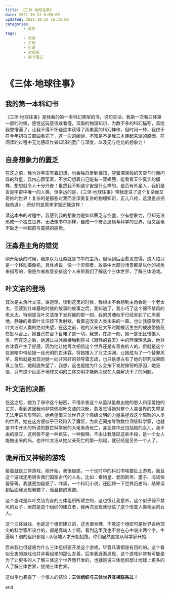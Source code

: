 ```yaml
---
title: 《三体·地球往事》
date: 2021-10-22 6:00:00
updated: 2021-10-22 16:36:00
categories:
        - 观影
tags:
        - 阅读
        - 三体
        - 小说
        - 读后感
        - 读书笔记
---
```


# 《三体·地球往事》

## 我的第一本科幻书

《三体·地球往事》是我看的第一本科幻类型的书，说句实话，我第一次看三体第一部的时候，感觉这玩意很难看懂，深奥的物理知识，为数不多的科幻描写，真给我整懵逼了，让我不得不怀疑这本获得了雨果奖的科幻神作，但时间一转，我终于在今年初将三部曲看完了，这一次的阅读，不知是不是我三本连起来读的原因，在阅读的过程中无比感叹作者知识的宽广与深度，以及无与伦比的想象力！

## 自身想象力的匮乏

在这之前，我也对宇宙有着幻想，也会独自走到楼顶，望着深渊般的天空与时而闪烁的群星，我内心颤栗着，不禁幻想着自己能有一双翅膀，能看看天空真实的模样，想想就令人十分兴奋！虽然我不知道宇宙是什么样的，是否有外星人，我们是否是宇宙中唯一的人类，但幸运的是，《三体·地球往事》带我走进了这个复杂而又奇妙的世界！复杂的是那些对我而言深奥复杂的物理知识，正儿八经，这里差点把我劝退》…奇妙的是原来宇宙还能这样！

读这本书的过程中，我感到我的想象力是如此匮乏与空虚，空有想象力，但却无法形成一个独立世界，无法像书中那样，自成一个符合逻辑与科学的世界，但又丝毫不缺乏一种超前与震撼的感觉。

## 汪淼是主角的错觉

刚开始读的时候，我原以为汪淼就是书中的主角，但读到后面愈发觉得，这人怕只是一个移动摄像机，具体点说，像一个旁观者，故事中大部分场景都是以他的视角来描写的，像是作者故意安排这个人来带我们了解这个三体世界，了解三体游戏。

## 叶文洁的登场

其次是主角叶文洁，讲道理，读到这里的时候，我根本不会想到主角会是一个老太太，但读到红岸基地时候的故事的故事之后，我知道了，我小巧了这个弱不禁风的老太太，特别是当叶文洁按下发射器的那一刻，我的灵魂似乎已经来到了红岸基地，静静的看着叶文洁按下发射器，看着这改变人类未来的一幕，也让我感受到了叶文洁对人类的绝对失望，在这之前，他的父亲在文革时期被活生生的被皮带抽死在批斗台上，她自己在台下目睹了这一切，我想，在那一刻，她一定无比憎恨人类，而在这之后，她通过白沐霖接触到禁书《寂静的春天》中的环保理念后，他对白沐霖产生了好感，因为他让她再次相信这个世界还是有善良的人的，但就是这个在黑暗中带给她一丝光明的白沐霖，将她推入了万丈深渊，让她成为了一个替罪羔羊，最后就是发现对她一向非常好的领导雷志成，也只是想占有了她的研究成果图谋上位后，她彻底失望了，我想，这也是她为什么会按下发射按钮的原因，她坚信，只有这个远高于地球文明的三体文明才能解决现在人类解决不了的问题。

## 叶文洁的决断

在这之后，她为了保守这个秘密，不惜杀害这个从监狱里救出她的恩人和深爱她的丈夫，看到这里我也非常佩服叶文洁的决断，愈发觉得她对整个人类世界的失望是无法用语言形容的，她希望借三体世界这个高级文明的力量来拯救这个腐败的人类的世界，她在这方便似乎已经陷入了魔怔，为此还间接导致数位顶级科学家，也就是书中开头的所说的数位科学家的大佬离奇死亡，甚至其中还包括她的女儿，我不由的感叹，这何尝不是一种疯狂，一种狠辣，不由让我感叹这些手段，是一个女人能做出来的吗。也许叶文洁从她父亲死亡的那一刻起，就已经是另外一个人了。

## 诡异而又神秘的游戏

接着就是三体游戏，刚开始，我很疑惑，一个现时中的科幻书啥要扯上游戏，而且这个游戏还用很多我们国家古代的人名，比如：秦始皇、爱因斯坦、墨子、冯诺依曼等等，我就更加疑惑了，咋滴，一个科幻小说，还回顾一下世界历史吗，结果读到后面我发现我错了，而且错的离谱。

这个游戏是以叶文洁为首的三体组织所建立的，这也很让我意外，这个似乎弱不禁风的女子，居然是这个组织的建立者，我再次发现我低估了这个改变人类命运的女人。

这个三体游戏，也是这个组织建立的，这也很合理，毕竟这个组织可是世界各地顶尖的科学家所设立的，都是高端人士啊。看到这里我也不禁在心中说出两个字，牛逼啊！别的组织都是 i 从低端人才开始招揽，你们居然直接从科学家开始...

后来我也很疑惑为什么三体组织要开发这个游戏，毕竟凡事都是有目的的。这个看似无害的游戏也并非看起来的那么友善。后来我逐渐发现，这个游戏非常有可能是为了让更多的人了解三体这个世界而开发的，也就是说三体组织想让地球上更多的人了解三体世界，接纳三体世界。

这似乎也暴露了一个惊人的结论：**三体组织与三体世界互相联系过！**

end
